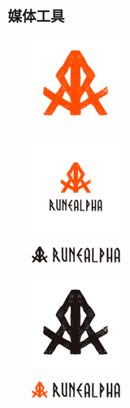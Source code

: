 # 媒体工具

<figure><img src="../.gitbook/assets/logo_ra%20copy%202@4x%20(1).png" alt="" width="187"><figcaption></figcaption></figure>

<figure><img src="../.gitbook/assets/logo_ra%20copy%203@4x%20(1).png" alt="" width="188"><figcaption></figcaption></figure>

<figure><img src="../.gitbook/assets/logo_ra%20copy%206@4x%20(1).png" alt="" width="188"><figcaption></figcaption></figure>

<figure><img src="../.gitbook/assets/logo_ra%20copy%207@4x%20(1).png" alt="" width="187"><figcaption></figcaption></figure>

<figure><img src="../.gitbook/assets/logo_ra%20copy@4x%20(2).png" alt="" width="188"><figcaption></figcaption></figure>
